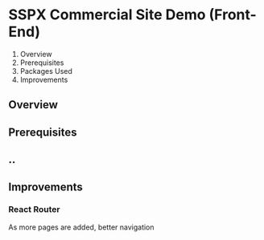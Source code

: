 # SSPX Commercial Site Demo (Front-End)
1. Overview
2. Prerequisites
3. Packages Used
4. Improvements

## Overview


## Prerequisites

## ..

## Improvements
### React Router
As more pages are added, better navigation 
